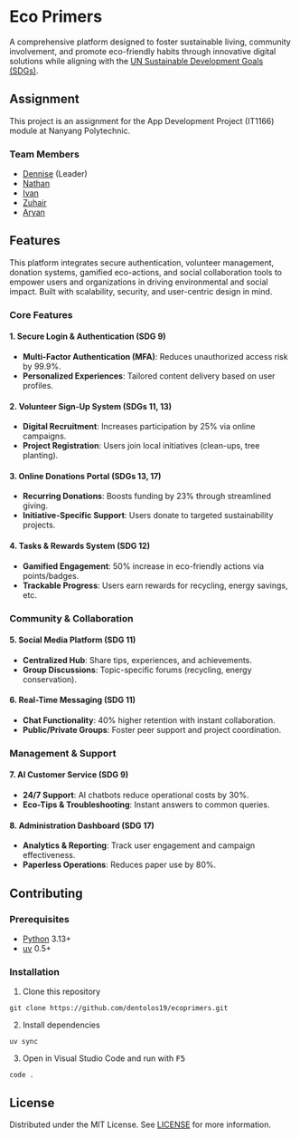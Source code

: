 # Eco Primers

A comprehensive platform designed to foster sustainable living, community involvement, and promote eco-friendly habits through innovative digital solutions while aligning with the [UN Sustainable Development Goals (SDGs)](https://un.org/sustainabledevelopment).

## Assignment

This project is an assignment for the App Development Project (IT1166) module at Nanyang Polytechnic.

### Team Members

- [Dennise](https://github.com/dentolos19) (Leader)
- [Nathan](https://github.com/Nathanheng)
- [Ivan](https://github.com/angrybirdsblanket)
- [Zuhair](https://github.com/zuhair-hussain-07)
- [Aryan](https://github.com/aryanndesai)

## Features

This platform integrates secure authentication, volunteer management, donation systems, gamified eco-actions, and social collaboration tools to empower users and organizations in driving environmental and social impact. Built with scalability, security, and user-centric design in mind.

### Core Features

#### 1. Secure Login & Authentication (SDG 9)

- **Multi-Factor Authentication (MFA)**: Reduces unauthorized access risk by 99.9%.
- **Personalized Experiences**: Tailored content delivery based on user profiles.

#### 2. Volunteer Sign-Up System (SDGs 11, 13)

- **Digital Recruitment**: Increases participation by 25% via online campaigns.
- **Project Registration**: Users join local initiatives (clean-ups, tree planting).

#### 3. Online Donations Portal (SDGs 13, 17)

- **Recurring Donations**: Boosts funding by 23% through streamlined giving.
- **Initiative-Specific Support**: Users donate to targeted sustainability projects.

#### 4. Tasks & Rewards System (SDG 12)

- **Gamified Engagement**: 50% increase in eco-friendly actions via points/badges.
- **Trackable Progress**: Users earn rewards for recycling, energy savings, etc.

### Community & Collaboration

#### 5. Social Media Platform (SDG 11)

- **Centralized Hub**: Share tips, experiences, and achievements.
- **Group Discussions**: Topic-specific forums (recycling, energy conservation).

#### 6. Real-Time Messaging (SDG 11)

- **Chat Functionality**: 40% higher retention with instant collaboration.
- **Public/Private Groups**: Foster peer support and project coordination.

### Management & Support

#### 7. AI Customer Service (SDG 9)

- **24/7 Support**: AI chatbots reduce operational costs by 30%.
- **Eco-Tips & Troubleshooting**: Instant answers to common queries.

#### 8. Administration Dashboard (SDG 17)

- **Analytics & Reporting**: Track user engagement and campaign effectiveness.
- **Paperless Operations**: Reduces paper use by 80%.

## Contributing

### Prerequisites

- [Python](https://python.org) 3.13+
- [uv](https://docs.astral.sh/uv) 0.5+

### Installation

1. Clone this repository

```
git clone https://github.com/dentolos19/ecoprimers.git
```

2. Install dependencies

```
uv sync
```

3. Open in Visual Studio Code and run with <kbd>F5</kbd>

```
code .
```

## License

Distributed under the MIT License. See [LICENSE](LICENSE) for more information.